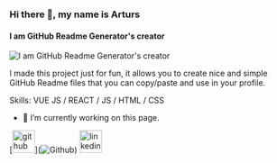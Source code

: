 ### Hi there 👋, my name is Arturs
#### I am GitHub Readme Generator's creator
![I am GitHub Readme Generator's creator](https://arturssmirnovs.github.io/github-profile-readme-generator/images/banner.png)

I made this project just for fun, it allows you to create nice and simple GitHub Readme files that you can copy/paste and use in your profile.

Skills: VUE JS / REACT / JS / HTML / CSS

- 🔭 I’m currently working on this page. 


[<img src='https://cdn.jsdelivr.net/npm/simple-icons@3.0.1/icons/github.svg' alt='github' height='40'>](![Github ](https://github.com/luisito9))  [<img src='https://cdn.jsdelivr.net/npm/simple-icons@3.0.1/icons/linkedin.svg' alt='linkedin' height='40'>](![Linkedln](https://www.linkedin.com/in/luis-vi%C3%B1a-03b7137a/))  

